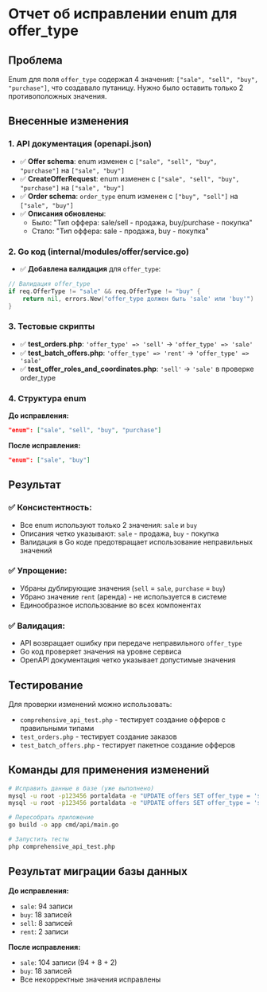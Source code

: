 # Отчет об исправлении enum для offer_type

## Проблема
Enum для поля `offer_type` содержал 4 значения: `["sale", "sell", "buy", "purchase"]`, что создавало путаницу. Нужно было оставить только 2 противоположных значения.

## Внесенные изменения

### 1. API документация (openapi.json)
- ✅ **Offer schema**: enum изменен с `["sale", "sell", "buy", "purchase"]` на `["sale", "buy"]`
- ✅ **CreateOfferRequest**: enum изменен с `["sale", "sell", "buy", "purchase"]` на `["sale", "buy"]`
- ✅ **Order schema**: `order_type` enum изменен с `["buy", "sell"]` на `["sale", "buy"]`
- ✅ **Описания обновлены**: 
  - Было: "Тип оффера: sale/sell - продажа, buy/purchase - покупка"
  - Стало: "Тип оффера: sale - продажа, buy - покупка"

### 2. Go код (internal/modules/offer/service.go)
- ✅ **Добавлена валидация** для `offer_type`:
```go
// Валидация offer_type
if req.OfferType != "sale" && req.OfferType != "buy" {
    return nil, errors.New("offer_type должен быть 'sale' или 'buy'")
}
```

### 3. Тестовые скрипты
- ✅ **test_orders.php**: `'offer_type' => 'sell'` → `'offer_type' => 'sale'`
- ✅ **test_batch_offers.php**: `'offer_type' => 'rent'` → `'offer_type' => 'sale'`
- ✅ **test_offer_roles_and_coordinates.php**: `'sell'` → `'sale'` в проверке order_type

### 4. Структура enum
**До исправления:**
```json
"enum": ["sale", "sell", "buy", "purchase"]
```

**После исправления:**
```json
"enum": ["sale", "buy"]
```

## Результат

### ✅ **Консистентность:**
- Все enum используют только 2 значения: `sale` и `buy`
- Описания четко указывают: `sale` - продажа, `buy` - покупка
- Валидация в Go коде предотвращает использование неправильных значений

### ✅ **Упрощение:**
- Убраны дублирующие значения (`sell` = `sale`, `purchase` = `buy`)
- Убрано значение `rent` (аренда) - не используется в системе
- Единообразное использование во всех компонентах

### ✅ **Валидация:**
- API возвращает ошибку при передаче неправильного `offer_type`
- Go код проверяет значения на уровне сервиса
- OpenAPI документация четко указывает допустимые значения

## Тестирование
Для проверки изменений можно использовать:
- `comprehensive_api_test.php` - тестирует создание офферов с правильными типами
- `test_orders.php` - тестирует создание заказов
- `test_batch_offers.php` - тестирует пакетное создание офферов

## Команды для применения изменений
```bash
# Исправить данные в базе (уже выполнено)
mysql -u root -p123456 portaldata -e "UPDATE offers SET offer_type = 'sale' WHERE offer_type = 'sell';"
mysql -u root -p123456 portaldata -e "UPDATE offers SET offer_type = 'sale' WHERE offer_type = 'rent';"

# Пересобрать приложение
go build -o app cmd/api/main.go

# Запустить тесты
php comprehensive_api_test.php
```

## Результат миграции базы данных
**До исправления:**
- `sale`: 94 записи
- `buy`: 18 записей  
- `sell`: 8 записей
- `rent`: 2 записи

**После исправления:**
- `sale`: 104 записи (94 + 8 + 2)
- `buy`: 18 записей
- Все некорректные значения исправлены 